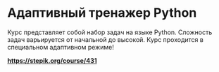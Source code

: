 # Адаптивный тренажер Python
Курс представляет собой набор задач на языке Python. Сложность задач варьируется от начальной до высокой. Курс проходится в специальном адаптивном режиме!

**https://stepik.org/course/431**